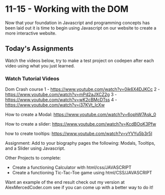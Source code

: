 # 11-15 - Working with the DOM

Now that your foundation in Javascript and programming concepts has been laid out it is time to begin using Javascript on our website to create a more interactive website.

## Today's Assignments

Watch the videos below, try to make a test project on codepen after each video using what you just learned.

### Watch Tutorial Videos

Dom Crash course
1 - https://www.youtube.com/watch?v=0ik6X4DJKCc
2 - https://www.youtube.com/watch?v=mPd2aJXCZ2g
3 - https://www.youtube.com/watch?v=wK2cBMcDTss
4 - https://www.youtube.com/watch?v=i37KVt_IcXw

How to create a Modal: https://www.youtube.com/watch?v=6ophW7Ask_0

How to create a slider: https://www.youtube.com/watch?v=KcdBOoK3Pfw

how to create tooltips:
https://www.youtube.com/watch?v=vYVYu5b3r5I


Assignment: Add to your biography pages the following: Modals, Tooltips, and a Slider using Javascript.

Other Projects to complete:

- Create a functioning Calculator with html/css/JAVASCRIPT
- Create a functioning Tic-Tac-Toe game using html/CSS/JAVASCRIPT

Want an example of the end result check out my version at AlexMercedCoder.com see if you can come up with a better way to do it!
